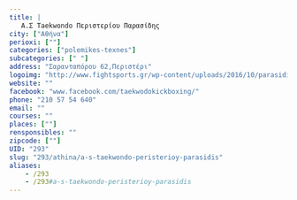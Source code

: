 ```yaml
---
title: |
   Α.Σ Taekwondo Περιστερίου Παρασίδης
city: ["Αθήνα"]
perioxi: [""]
categories: ["polemikes-texnes"]
subcategories: [" "]
address: "Σαρανταπόρου 62,Περιστέρι"
logoimg: "http://www.fightsports.gr/wp-content/uploads/2016/10/parasidis-logo.jpg"
website: ""
facebook: "www.facebook.com/taekwodokickboxing/"
phone: "210 57 54 640"
email: ""
courses: ""
places: [""]
rensponsibles: ""
zipcode: [""]
UID: "293"
slug: "293/athina/a-s-taekwondo-peristerioy-parasidis"
aliases:
    - /293
    - /293#a-s-taekwondo-peristerioy-parasidis
---
```


